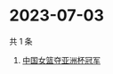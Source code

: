 # 2023-07-03

共 1 条

<!-- BEGIN -->
<!-- 最后更新时间 Mon Jul 03 2023 10:21:56 GMT+0800 (China Standard Time) -->

1. [中国女篮夺亚洲杯冠军](https://www.zhihu.com/search?q=中国女篮夺亚洲杯冠军)

<!-- END -->
